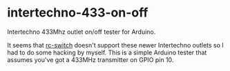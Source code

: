 # intertechno-433-on-off

Intertechno 433Mhz outlet on/off tester for Arduino.

It seems that [rc-switch](https://github.com/sui77/rc-switch) doesn't support these newer Intertechno outlets
so I had to do some hacking by myself. This is a simple Arduino tester that assumes you've got a 433MHz transmitter
on GPIO pin 10.
